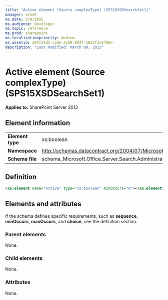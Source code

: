 ```yaml
---
title: "Active element (Source complexType) (SPS15XSDSearchSet1)"
manager: arnek
ms.date: 3/9/2015
ms.audience: Developer
ms.topic: reference
ms.prod: sharepoint
ms.localizationpriority: medium
ms.assetid: a64fd1d3-c3de-3cb9-8d47-1623f2e3756e
description: "Last modified: March 09, 2015"
---
```


# Active element (Source complexType) (SPS15XSDSearchSet1)

**Applies to:** SharePoint Server 2013
  
## Element information

|||
|:-----|:-----|
|**Element type** <br/> |xs:boolean  <br/> |
|**Namespace** <br/> |http://schemas.datacontract.org/2004/07/Microsoft.Office.Server.Search.Administration.Query  <br/> |
|**Schema file** <br/> |schema_Microsoft.Office.Server.Search.Administration.Query.xsd  <br/> |
   
## Definition

```XML
<xs:element name="Active" type="xs:boolean" minOccurs="0"></xs:element>

```

## Elements and attributes

If the schema defines specific requirements, such as **sequence**, **minOccurs**, **maxOccurs**, and **choice**, see the definition section. 
  
### Parent elements

None.
  
### Child elements

None.
  
### Attributes

None.
  

